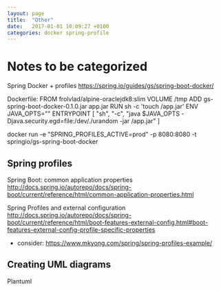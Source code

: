 ```yaml
---
layout: page
title:  "Other"
date:   2017-01-01 10:09:27 +0100
categories: docker spring-profile
---
```


# Notes to be categorized

Spring Docker + profiles
https://spring.io/guides/gs/spring-boot-docker/

Dockerfile:
FROM frolvlad/alpine-oraclejdk8:slim
VOLUME /tmp
ADD gs-spring-boot-docker-0.1.0.jar app.jar
RUN sh -c 'touch /app.jar'
ENV JAVA_OPTS=""
ENTRYPOINT [ "sh", "-c", "java $JAVA_OPTS -Djava.security.egd=file:/dev/./urandom -jar /app.jar" ]

docker run -e "SPRING_PROFILES_ACTIVE=prod" -p 8080:8080 -t springio/gs-spring-boot-docker

## Spring profiles

Spring Boot: common application properties
http://docs.spring.io/autorepo/docs/spring-boot/current/reference/html/common-application-properties.html

Spring Profiles and external configuration
http://docs.spring.io/autorepo/docs/spring-boot/current/reference/html/boot-features-external-config.html#boot-features-external-config-profile-specific-properties
+ consider:
https://www.mkyong.com/spring/spring-profiles-example/


## Creating UML diagrams
[Plantuml]: http://plantuml.com/sequence-diagram
Plantuml
